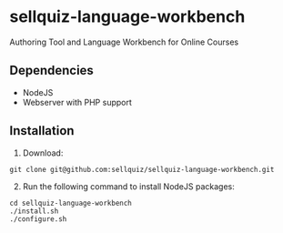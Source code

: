 # sellquiz-language-workbench
Authoring Tool and Language Workbench for Online Courses

## Dependencies

- NodeJS
- Webserver with PHP support

## Installation

1. Download:
```
git clone git@github.com:sellquiz/sellquiz-language-workbench.git
```
2. Run the following command to install NodeJS packages:
```
cd sellquiz-language-workbench
./install.sh
./configure.sh
```

